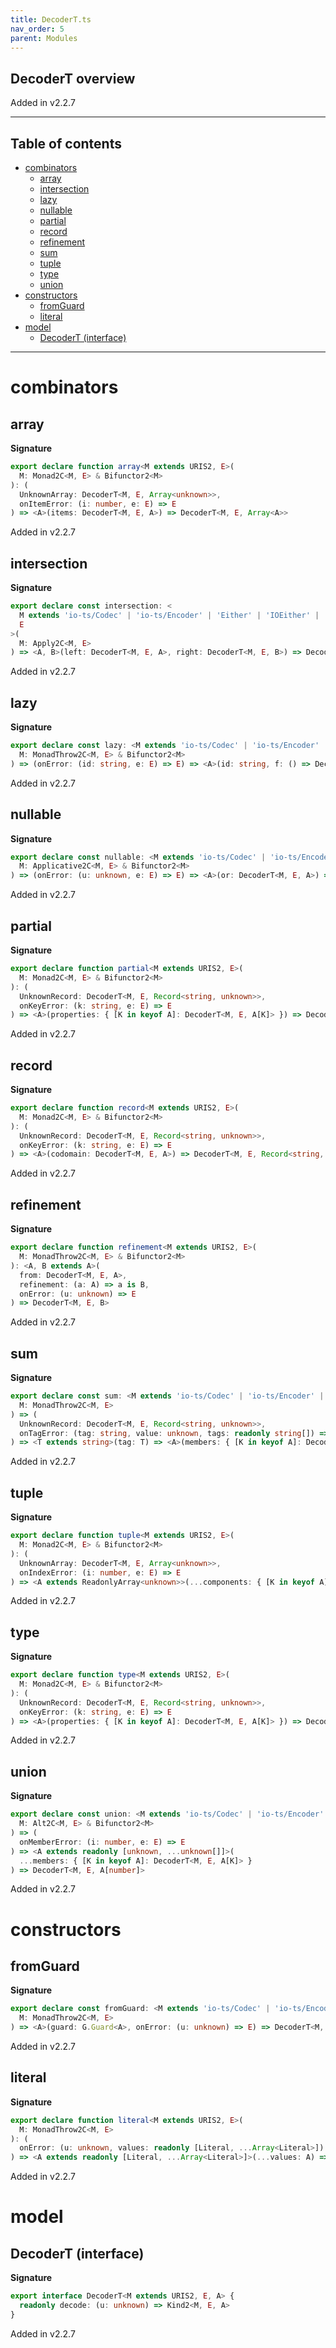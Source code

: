 ```yaml
---
title: DecoderT.ts
nav_order: 5
parent: Modules
---
```


## DecoderT overview

Added in v2.2.7

---

<h2 class="text-delta">Table of contents</h2>

- [combinators](#combinators)
  - [array](#array)
  - [intersection](#intersection)
  - [lazy](#lazy)
  - [nullable](#nullable)
  - [partial](#partial)
  - [record](#record)
  - [refinement](#refinement)
  - [sum](#sum)
  - [tuple](#tuple)
  - [type](#type)
  - [union](#union)
- [constructors](#constructors)
  - [fromGuard](#fromguard)
  - [literal](#literal)
- [model](#model)
  - [DecoderT (interface)](#decodert-interface)

---

# combinators

## array

**Signature**

```ts
export declare function array<M extends URIS2, E>(
  M: Monad2C<M, E> & Bifunctor2<M>
): (
  UnknownArray: DecoderT<M, E, Array<unknown>>,
  onItemError: (i: number, e: E) => E
) => <A>(items: DecoderT<M, E, A>) => DecoderT<M, E, Array<A>>
```

Added in v2.2.7

## intersection

**Signature**

```ts
export declare const intersection: <
  M extends 'io-ts/Codec' | 'io-ts/Encoder' | 'Either' | 'IOEither' | 'TaskEither',
  E
>(
  M: Apply2C<M, E>
) => <A, B>(left: DecoderT<M, E, A>, right: DecoderT<M, E, B>) => DecoderT<M, E, A & B>
```

Added in v2.2.7

## lazy

**Signature**

```ts
export declare const lazy: <M extends 'io-ts/Codec' | 'io-ts/Encoder' | 'Either' | 'IOEither' | 'TaskEither', E>(
  M: MonadThrow2C<M, E> & Bifunctor2<M>
) => (onError: (id: string, e: E) => E) => <A>(id: string, f: () => DecoderT<M, E, A>) => DecoderT<M, E, A>
```

Added in v2.2.7

## nullable

**Signature**

```ts
export declare const nullable: <M extends 'io-ts/Codec' | 'io-ts/Encoder' | 'Either' | 'IOEither' | 'TaskEither', E>(
  M: Applicative2C<M, E> & Bifunctor2<M>
) => (onError: (u: unknown, e: E) => E) => <A>(or: DecoderT<M, E, A>) => DecoderT<M, E, A>
```

Added in v2.2.7

## partial

**Signature**

```ts
export declare function partial<M extends URIS2, E>(
  M: Monad2C<M, E> & Bifunctor2<M>
): (
  UnknownRecord: DecoderT<M, E, Record<string, unknown>>,
  onKeyError: (k: string, e: E) => E
) => <A>(properties: { [K in keyof A]: DecoderT<M, E, A[K]> }) => DecoderT<M, E, Partial<{ [K in keyof A]: A[K] }>>
```

Added in v2.2.7

## record

**Signature**

```ts
export declare function record<M extends URIS2, E>(
  M: Monad2C<M, E> & Bifunctor2<M>
): (
  UnknownRecord: DecoderT<M, E, Record<string, unknown>>,
  onKeyError: (k: string, e: E) => E
) => <A>(codomain: DecoderT<M, E, A>) => DecoderT<M, E, Record<string, A>>
```

Added in v2.2.7

## refinement

**Signature**

```ts
export declare function refinement<M extends URIS2, E>(
  M: MonadThrow2C<M, E> & Bifunctor2<M>
): <A, B extends A>(
  from: DecoderT<M, E, A>,
  refinement: (a: A) => a is B,
  onError: (u: unknown) => E
) => DecoderT<M, E, B>
```

Added in v2.2.7

## sum

**Signature**

```ts
export declare const sum: <M extends 'io-ts/Codec' | 'io-ts/Encoder' | 'Either' | 'IOEither' | 'TaskEither', E>(
  M: MonadThrow2C<M, E>
) => (
  UnknownRecord: DecoderT<M, E, Record<string, unknown>>,
  onTagError: (tag: string, value: unknown, tags: readonly string[]) => E
) => <T extends string>(tag: T) => <A>(members: { [K in keyof A]: DecoderT<M, E, A[K]> }) => DecoderT<M, E, A[keyof A]>
```

Added in v2.2.7

## tuple

**Signature**

```ts
export declare function tuple<M extends URIS2, E>(
  M: Monad2C<M, E> & Bifunctor2<M>
): (
  UnknownArray: DecoderT<M, E, Array<unknown>>,
  onIndexError: (i: number, e: E) => E
) => <A extends ReadonlyArray<unknown>>(...components: { [K in keyof A]: DecoderT<M, E, A[K]> }) => DecoderT<M, E, A>
```

Added in v2.2.7

## type

**Signature**

```ts
export declare function type<M extends URIS2, E>(
  M: Monad2C<M, E> & Bifunctor2<M>
): (
  UnknownRecord: DecoderT<M, E, Record<string, unknown>>,
  onKeyError: (k: string, e: E) => E
) => <A>(properties: { [K in keyof A]: DecoderT<M, E, A[K]> }) => DecoderT<M, E, { [K in keyof A]: A[K] }>
```

Added in v2.2.7

## union

**Signature**

```ts
export declare const union: <M extends 'io-ts/Codec' | 'io-ts/Encoder' | 'Either' | 'IOEither' | 'TaskEither', E>(
  M: Alt2C<M, E> & Bifunctor2<M>
) => (
  onMemberError: (i: number, e: E) => E
) => <A extends readonly [unknown, ...unknown[]]>(
  ...members: { [K in keyof A]: DecoderT<M, E, A[K]> }
) => DecoderT<M, E, A[number]>
```

Added in v2.2.7

# constructors

## fromGuard

**Signature**

```ts
export declare const fromGuard: <M extends 'io-ts/Codec' | 'io-ts/Encoder' | 'Either' | 'IOEither' | 'TaskEither', E>(
  M: MonadThrow2C<M, E>
) => <A>(guard: G.Guard<A>, onError: (u: unknown) => E) => DecoderT<M, E, A>
```

Added in v2.2.7

## literal

**Signature**

```ts
export declare function literal<M extends URIS2, E>(
  M: MonadThrow2C<M, E>
): (
  onError: (u: unknown, values: readonly [Literal, ...Array<Literal>]) => E
) => <A extends readonly [Literal, ...Array<Literal>]>(...values: A) => DecoderT<M, E, A[number]>
```

Added in v2.2.7

# model

## DecoderT (interface)

**Signature**

```ts
export interface DecoderT<M extends URIS2, E, A> {
  readonly decode: (u: unknown) => Kind2<M, E, A>
}
```

Added in v2.2.7
